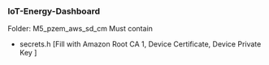 ### IoT-Energy-Dashboard

Folder: M5_pzem_aws_sd_cm
Must contain
- secrets.h [Fill with Amazon Root CA 1, Device Certificate, Device Private Key ]
